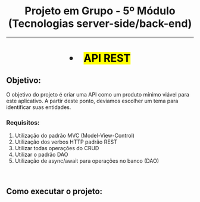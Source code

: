 <h1 align=center>Projeto em Grupo - 5º Módulo (Tecnologias server-side/back-end)</h1>
<hr>

<h1 align=center><li><mark>API REST</mark></li></h1>
<h2>Objetivo:</h2>
<p> O objetivo do projeto é criar uma API como um produto mínimo viável para este aplicativo. A partir deste ponto, deviamos escolher um tema para identificar suas entidades.
<br>
<h3>Requisitos:</h3>
<ol><li>Utilização do padrão MVC (Model-View-Control) </li>
<li>Utilização dos verbos HTTP padrão REST</li>
<li>Utilizar todas operações do CRUD</li>
<li>Utilizar o padrão DAO</li>
<li>Utilização de async/await para operações no banco (DAO)</li>
</ol>
<br>
<h2>Como executar o projeto:</h2>